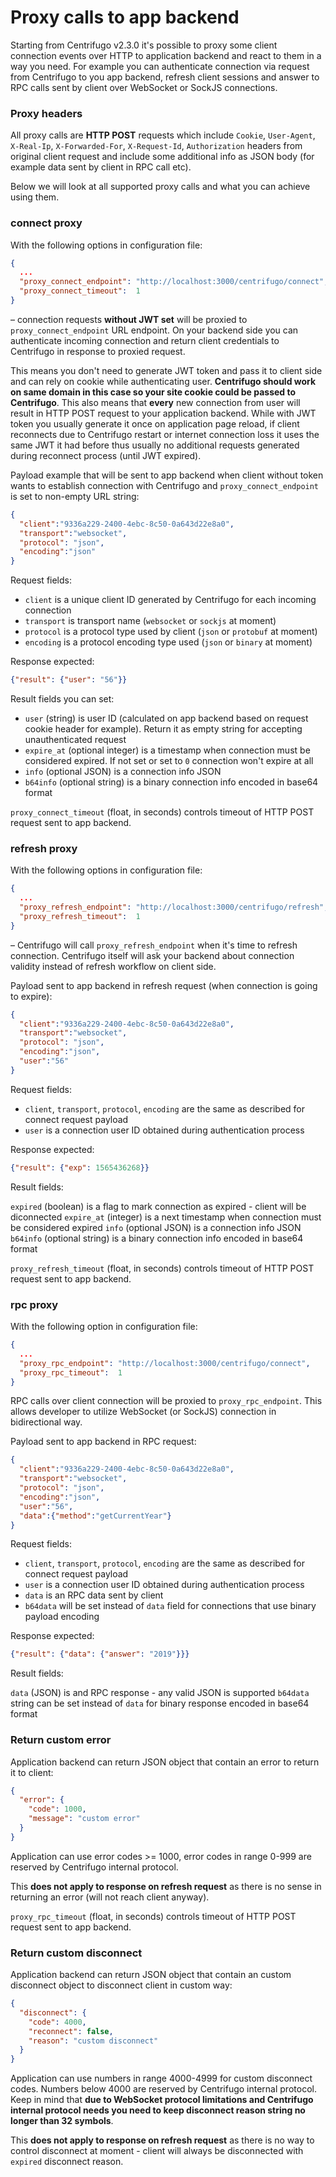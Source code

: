 # Proxy calls to app backend

Starting from Centrifugo v2.3.0 it's possible to proxy some client connection events over HTTP to application backend and react to them in a way you need. For example you can authenticate connection via request from Centrifugo to you app backend, refresh client sessions and answer to RPC calls sent by client over WebSocket or SockJS connections.

### Proxy headers

All proxy calls are **HTTP POST** requests which include `Cookie`, `User-Agent`, `X-Real-Ip`, `X-Forwarded-For`, `X-Request-Id`, `Authorization` headers from original client request and include some additional info as JSON body (for example data sent by client in RPC call etc).

Below we will look at all supported proxy calls and what you can achieve using them.

### connect proxy

With the following options in configuration file:

```json
{
  ...
  "proxy_connect_endpoint": "http://localhost:3000/centrifugo/connect",
  "proxy_connect_timeout":  1
}
```

– connection requests **without JWT set** will be proxied to `proxy_connect_endpoint` URL endpoint. On your backend side you can authenticate incoming connection and return client credentials to Centrifugo in response to proxied request.

This means you don't need to generate JWT token and pass it to client side and can rely on cookie while authenticating user. **Centrifugo should work on same domain in this case so your site cookie could be passed to Centrifugo**. This also means that **every** new connection from user will result in HTTP POST request to your application backend. While with JWT token you usually generate it once on application page reload, if client reconnects due to Centrifugo restart or internet connection loss it uses the same JWT it had before thus usually no additional requests generated during reconnect process (until JWT expired).

Payload example that will be sent to app backend when client without token wants to establish connection with Centrifugo and `proxy_connect_endpoint` is set to non-empty URL string:

```json
{
  "client":"9336a229-2400-4ebc-8c50-0a643d22e8a0",
  "transport":"websocket",
  "protocol": "json",
  "encoding":"json"
}
```

Request fields:

* `client` is a unique client ID generated by Centrifugo for each incoming connection
* `transport` is transport name (`websocket` or `sockjs` at moment)
* `protocol` is a protocol type used by client (`json` or `protobuf` at moment)
* `encoding` is a protocol encoding type used (`json` or `binary` at moment)

Response expected:

```json
{"result": {"user": "56"}}
```

Result fields you can set:

* `user` (string) is user ID (calculated on app backend based on request cookie header for example). Return it as empty string for accepting unauthenticated request
* `expire_at` (optional integer) is a timestamp when connection must be considered expired. If not set or set to `0` connection won't expire at all
* `info` (optional JSON) is a connection info JSON
* `b64info` (optional string) is a binary connection info encoded in base64 format

`proxy_connect_timeout` (float, in seconds) controls timeout of HTTP POST request sent to app backend.

### refresh proxy

With the following options in configuration file:

```json
{
  ...
  "proxy_refresh_endpoint": "http://localhost:3000/centrifugo/refresh",
  "proxy_refresh_timeout":  1
}
```

– Centrifugo will call `proxy_refresh_endpoint` when it's time to refresh connection. Centrifugo itself will ask your backend about connection validity instead of refresh workflow on client side.

Payload sent to app backend in refresh request (when connection is going to expire):

```json
{
  "client":"9336a229-2400-4ebc-8c50-0a643d22e8a0",
  "transport":"websocket",
  "protocol": "json",
  "encoding":"json",
  "user":"56"
}
```

Request fields:

* `client`, `transport`, `protocol`, `encoding` are the same as described for connect request payload
* `user` is a connection user ID obtained during authentication process

Response expected:

```json
{"result": {"exp": 1565436268}}
```

Result fields:

`expired` (boolean) is a flag to mark connection as expired - client will be diconnected
`expire_at` (integer) is a next timestamp when connection must be considered expired
`info` (optional JSON) is a connection info JSON
`b64info` (optional string) is a binary connection info encoded in base64 format

`proxy_refresh_timeout` (float, in seconds) controls timeout of HTTP POST request sent to app backend.

### rpc proxy

With the following option in configuration file:

```json
{
  ...
  "proxy_rpc_endpoint": "http://localhost:3000/centrifugo/connect",
  "proxy_rpc_timeout":  1
}
```

RPC calls over client connection will be proxied to `proxy_rpc_endpoint`. This allows developer to utilize WebSocket (or SockJS) connection in bidirectional way.

Payload sent to app backend in RPC request:

```json
{
  "client":"9336a229-2400-4ebc-8c50-0a643d22e8a0",
  "transport":"websocket",
  "protocol": "json",
  "encoding":"json",
  "user":"56",
  "data":{"method":"getCurrentYear"}
}
```

Request fields:

* `client`, `transport`, `protocol`, `encoding` are the same as described for connect request payload
* `user` is a connection user ID obtained during authentication process
* `data` is an RPC data sent by client
* `b64data` will be set instead of `data` field for connections that use binary payload encoding

Response expected:

```json
{"result": {"data": {"answer": "2019"}}}
```

Result fields:

`data` (JSON) is and RPC response - any valid JSON is supported
`b64data` string can be set instead of `data` for binary response encoded in base64 format

### Return custom error

Application backend can return JSON object that contain an error to return it to client:

```json
{
  "error": {
    "code": 1000,
    "message": "custom error"
  }
}
``` 

Application can use error codes >= 1000, error codes in range 0-999 are reserved by Centrifugo internal protocol.

This **does not apply to response on refresh request** as there is no sense in returning an error (will not reach client anyway). 

`proxy_rpc_timeout` (float, in seconds) controls timeout of HTTP POST request sent to app backend.

### Return custom disconnect

Application backend can return JSON object that contain an custom disconnect object to disconnect client in custom way:

```json
{
  "disconnect": {
    "code": 4000,
    "reconnect": false,
    "reason": "custom disconnect"
  }
}
```

Application can use numbers in range 4000-4999 for custom disconnect codes. Numbers below 4000 are reserved by Centrifugo internal protocol. Keep in mind that **due to WebSocket protocol limitations and Centrifugo internal protocol needs you need to keep disconnect reason string no longer than 32 symbols**.

This **does not apply to response on refresh request** as there is no way to control disconnect at moment - client will always be disconnected with `expired` disconnect reason.

